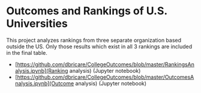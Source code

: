 # Outcomes and Rankings of U.S. Universities

This project analyzes rankings from three separate organization based outside the US. 
Only those results which exist in all 3 rankings are included in the final table.

- [https://github.com/dbricare/CollegeOutcomes/blob/master/RankingsAnalysis.ipynb](Ranking analysis) (Jupyter notebook)
- [https://github.com/dbricare/CollegeOutcomes/blob/master/OutcomesAnalysis.ipynb](Outcome analysis) (Jupyter notebook)
